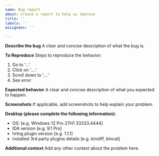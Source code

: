 ```yaml
---
name: Bug report
about: Create a report to help us improve
title: ''
labels: ''
assignees: ''

---
```


**Describe the bug**
A clear and concise description of what the bug is.

**To Reproduce**
Steps to reproduce the behavior:
1. Go to '...'
2. Click on '....'
3. Scroll down to '....'
4. See error

**Expected behavior**
A clear and concise description of what you expected to happen.

**Screenshots**
If applicable, add screenshots to help explain your problem.

**Desktop (please complete the following information):**
 - OS: [e.g. Windows 12 Pro 27H1 33333.4444]
 - IDA version [e.g. 9.1 Pro]
 - hrtng plugin version [e.g. 1.1.1]
 - installed 3rd party plugins details [e.g. bindiff, bincat]

**Additional context**
Add any other context about the problem here.
